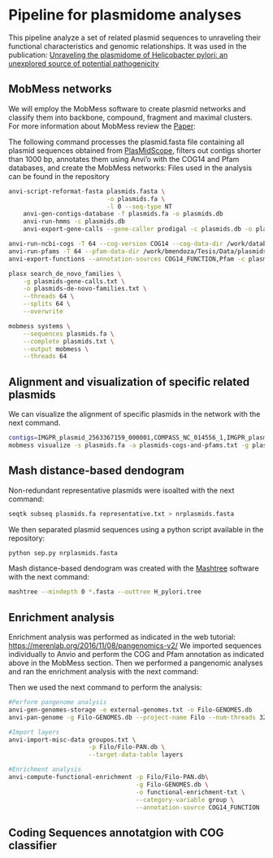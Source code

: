 # Pipeline for plasmidome analyses
This pipeline analyze a set of related plasmid sequences to unraveling their functional characteristics and genomic relationships. It was used in the publication: [Unraveling the plasmidome of Helicobacter pylori: an unexplored source of potential pathogenicity](https://www.biorxiv.org/content/10.1101/2025.01.06.631533v1)

## MobMess networks
We will employ the MobMess software to create plasmid networks and classify them into backbone, compound, fragment and maximal clusters. For more information about MobMess review the [Paper](https://www.nature.com/articles/s41564-024-01610-3):

The following command processes the plasmid.fasta file containing all plasmid sequences obtained from [PlasMidScope](https://plasmid.deepomics.org/database/plasmid), filters out contigs shorter than 1000 bp, annotates them using Anvi’o with the COG14 and Pfam databases, and create the MobMess networks: 
Files used in the analysis can be found in the repository
```bash
anvi-script-reformat-fasta plasmids.fasta \
                           -o plasmids.fa \
                           -l 0 --seq-type NT
    anvi-gen-contigs-database -f plasmids.fa -o plasmids.db
    anvi-run-hmms -c plasmids.db
    anvi-export-gene-calls --gene-caller prodigal -c plasmids.db -o plasmids-gene-calls.txt

anvi-run-ncbi-cogs -T 64 --cog-version COG14 --cog-data-dir /work/databases/anvio/COG_2014 -c plasmids.db
anvi-run-pfams -T 64 --pfam-data-dir /work/bmendoza/Tesis/Data/plasmids/anvio/Pfam_v32 -c plasmids.db
anvi-export-functions --annotation-sources COG14_FUNCTION,Pfam -c plasmids.db -o plasmids-cogs-and-pfams.txt

plasx search_de_novo_families \
    -g plasmids-gene-calls.txt \
    -o plasmids-de-novo-families.txt \
    --threads 64 \
    --splits 64 \
    --overwrite

mobmess systems \
    --sequences plasmids.fa \
    --complete plasmids.txt \
    --output mobmess \
    --threads 64

```
## Alignment and visualization of specific related plasmids
We can visualize the alignment of specific plasmids in the network with the next command. 

```bash
contigs=IMGPR_plasmid_2563367159_000001,COMPASS_NC_014556_1,IMGPR_plasmid_2617271162_000001,IMGPR_plasmid_2619619205_000001,COMPASS_NC_019561_1,IMGPR_plasmid_2619619172_000001
mobmess visualize -s plasmids.fa -a plasmids-cogs-and-pfams.txt -g plasmids-gene-calls.txt -o figura/ -T 32 --contigs $contigs --align-blocks-height 1

```

## Mash distance-based dendogram 
Non-redundant representative plasmids were isoalted with the next command: 

```bash
seqtk subseq plasmids.fa representative.txt > nrplasmids.fasta
```
We then separated plasmid sequences using a python script available in the repository:
```bash
python sep.py nrplasmids.fasta
```
Mash distance-based dendogram was created with the [Mashtree](https://github.com/lskatz/mashtree) software with the next command:
```bash
mashtree --mindepth 0 *.fasta --outtree H_pylori.tree
```
## Enrichment analysis
Enrichment analysis was performed as indicated in the web tutorial: https://merenlab.org/2016/11/08/pangenomics-v2/
We imported sequences individually to Anvio and perform the COG and Pfam annotation as indicated above in the MobMess section. Then we performed a pangenomic analyses and ran the enrichment analysis with the next command: 

Then we used the next command to perform the analysis:
```bash
#Perform pangenome analysis
anvi-gen-genomes-storage -e external-genomes.txt -o Filo-GENOMES.db 
anvi-pan-genome -g Filo-GENOMES.db --project-name Filo --num-threads 32 

#Import layers
anvi-import-misc-data groupos.txt \
                      -p Filo/Filo-PAN.db \
                      --target-data-table layers

#Enrichment analysis
anvi-compute-functional-enrichment -p Filo/Filo-PAN.db\
                                   -g Filo-GENOMES.db \
                                   -o functional-enrichment-txt \
                                   --category-variable group \
                                   --annotation-source COG14_FUNCTION
```
## Coding Sequences annotatgion with COG classifier


